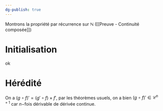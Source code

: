```yaml
---
dg-publish: true
---
```


Montrons la propriété par récurrence sur $\mathbb{N}$ ([[Preuve - Continuité composée]])

# Initialisation

ok

# Hérédité

On a $(g\circ f)'=(g' \circ f) \times f'$, par les théorèmes usuels, on a bien $(g \circ f)' \in \mathcal{C}^{n+1}$ car $n-$fois dérivable de dérivée continue.

